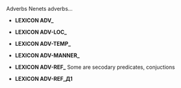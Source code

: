 Adverbs
Nenets adverbs...



 * **LEXICON ADV_**

 * **LEXICON ADV-LOC_**

 * **LEXICON ADV-TEMP_**

 * **LEXICON ADV-MANNER_**

 * **LEXICON ADV-REF_** Some are secodary predicates, conjuctions

 * **LEXICON ADV-REF_Д1**




